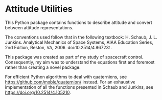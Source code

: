 # Attitude Utilities

This Python package contains functions to describe attitude and convert between attitude representations.

The conventions used follow that in the following textbook:
H. Schaub, J. L. Junkins. Analytical Mechanics of Space Systems, AIAA Education Series, 2nd Edition, Reston, VA, 2009. doi:10.2514/4.867231.

This package was created as part of my study of spacecraft control. Consequently, my aim was to understand the equations first and foremost rather than creating a novel package.

For efficient Python algorithms to deal with quaternions, see https://github.com/moble/quaternion/ instead. For an exhaustive implementation of all the functions presented in Schaub and Junkins, see https://doi.org/10.2514/4.105210.
